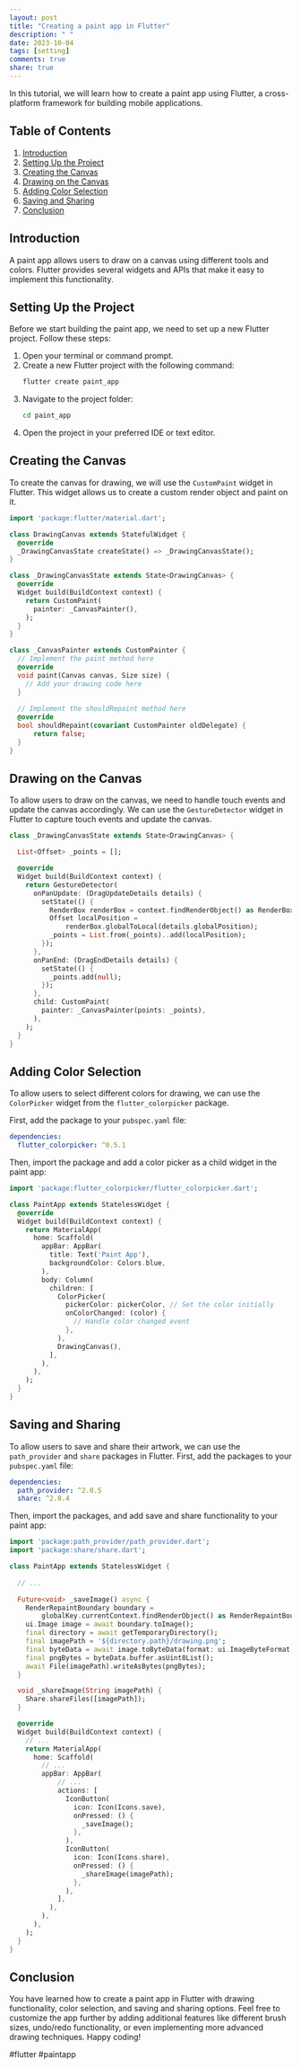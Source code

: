 ```yaml
---
layout: post
title: "Creating a paint app in Flutter"
description: " "
date: 2023-10-04
tags: [setting]
comments: true
share: true
---
```


In this tutorial, we will learn how to create a paint app using Flutter, a cross-platform framework for building mobile applications. 

## Table of Contents
1. [Introduction](#introduction)
2. [Setting Up the Project](#setting-up-the-project)
3. [Creating the Canvas](#creating-the-canvas)
4. [Drawing on the Canvas](#drawing-on-the-canvas)
5. [Adding Color Selection](#adding-color-selection)
6. [Saving and Sharing](#saving-and-sharing)
7. [Conclusion](#conclusion)

## Introduction<a name="introduction"></a>
A paint app allows users to draw on a canvas using different tools and colors. Flutter provides several widgets and APIs that make it easy to implement this functionality.

## Setting Up the Project<a name="setting-up-the-project"></a>
Before we start building the paint app, we need to set up a new Flutter project. Follow these steps:

1. Open your terminal or command prompt.
2. Create a new Flutter project with the following command:
   ```bash
   flutter create paint_app
   ```
3. Navigate to the project folder:
   ```bash
   cd paint_app
   ```
4. Open the project in your preferred IDE or text editor.

## Creating the Canvas<a name="creating-the-canvas"></a>
To create the canvas for drawing, we will use the `CustomPaint` widget in Flutter. This widget allows us to create a custom render object and paint on it. 

```dart
import 'package:flutter/material.dart';

class DrawingCanvas extends StatefulWidget {
  @override
  _DrawingCanvasState createState() => _DrawingCanvasState();
}

class _DrawingCanvasState extends State<DrawingCanvas> {
  @override
  Widget build(BuildContext context) {
    return CustomPaint(
      painter: _CanvasPainter(),
    );
  }
}

class _CanvasPainter extends CustomPainter {
  // Implement the paint method here
  @override
  void paint(Canvas canvas, Size size) {
    // Add your drawing code here
  }
  
  // Implement the shouldRepaint method here
  @override
  bool shouldRepaint(covariant CustomPainter oldDelegate) {
      return false;
  }
}
```
## Drawing on the Canvas<a name="drawing-on-the-canvas"></a>
To allow users to draw on the canvas, we need to handle touch events and update the canvas accordingly. We can use the `GestureDetector` widget in Flutter to capture touch events and update the canvas.

```dart
class _DrawingCanvasState extends State<DrawingCanvas> {

  List<Offset> _points = [];

  @override
  Widget build(BuildContext context) {
    return GestureDetector(
      onPanUpdate: (DragUpdateDetails details) {
        setState(() {
          RenderBox renderBox = context.findRenderObject() as RenderBox;
          Offset localPosition =
              renderBox.globalToLocal(details.globalPosition);
          _points = List.from(_points)..add(localPosition);
        });
      },
      onPanEnd: (DragEndDetails details) {
        setState(() {
          _points.add(null);
        });
      },
      child: CustomPaint(
        painter: _CanvasPainter(points: _points),
      ),
    );
  }
}
```

## Adding Color Selection<a name="adding-color-selection"></a>
To allow users to select different colors for drawing, we can use the `ColorPicker` widget from the `flutter_colorpicker` package. 

First, add the package to your `pubspec.yaml` file:
```yaml
dependencies:
  flutter_colorpicker: ^0.5.1
```
Then, import the package and add a color picker as a child widget in the paint app:
```dart
import 'package:flutter_colorpicker/flutter_colorpicker.dart';

class PaintApp extends StatelessWidget {
  @override
  Widget build(BuildContext context) {
    return MaterialApp(
      home: Scaffold(
        appBar: AppBar(
          title: Text('Paint App'),
          backgroundColor: Colors.blue,
        ),
        body: Column(
          children: [
            ColorPicker(
              pickerColor: pickerColor, // Set the color initially
              onColorChanged: (color) {
                // Handle color changed event
              },
            ),
            DrawingCanvas(),
          ],
        ),
      ),
    );
  }
}

```

## Saving and Sharing<a name="saving-and-sharing"></a>
To allow users to save and share their artwork, we can use the `path_provider` and `share` packages in Flutter. First, add the packages to your `pubspec.yaml` file:
```yaml
dependencies:
  path_provider: ^2.0.5
  share: ^2.0.4
```

Then, import the packages, and add save and share functionality to your paint app:

```dart
import 'package:path_provider/path_provider.dart';
import 'package:share/share.dart';

class PaintApp extends StatelessWidget {
  
  // ...

  Future<void> _saveImage() async {
    RenderRepaintBoundary boundary =
        globalKey.currentContext.findRenderObject() as RenderRepaintBoundary;
    ui.Image image = await boundary.toImage();
    final directory = await getTemporaryDirectory();
    final imagePath = '${directory.path}/drawing.png';
    final byteData = await image.toByteData(format: ui.ImageByteFormat.png);
    final pngBytes = byteData.buffer.asUint8List();
    await File(imagePath).writeAsBytes(pngBytes);
  }

  void _shareImage(String imagePath) {
    Share.shareFiles([imagePath]);
  }

  @override
  Widget build(BuildContext context) {
    // ...
    return MaterialApp(
      home: Scaffold(
        // ...
        appBar: AppBar(
            // ...
            actions: [
              IconButton(
                icon: Icon(Icons.save),
                onPressed: () {
                  _saveImage();
                },
              ),
              IconButton(
                icon: Icon(Icons.share),
                onPressed: () {
                  _shareImage(imagePath);
                },
              ),
            ],
          ),
        ),
      ),
    );
  }
}
```

## Conclusion<a name="conclusion"></a>
You have learned how to create a paint app in Flutter with drawing functionality, color selection, and saving and sharing options. Feel free to customize the app further by adding additional features like different brush sizes, undo/redo functionality, or even implementing more advanced drawing techniques. Happy coding! 

#flutter #paintapp